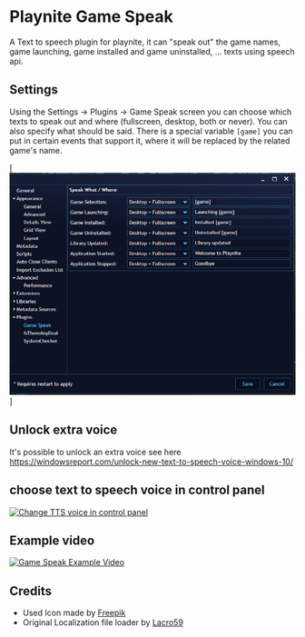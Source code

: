 # Playnite Game Speak
A Text to speech plugin for playnite, it can "speak out" the game names, game launching, game installed and game uninstalled, ... texts using speech api.

## Settings
Using the Settings -> Plugins -> Game Speak screen you can choose which texts to speak out and where (fullscreen, desktop, both or never).
You can also specify what should be said. There is a special variable `[game]` you can put in certain events that support it, where it will be replaced by the related game's name.

[![Settings](settings.png)]

## Unlock extra voice
It's possible to unlock an extra voice see here https://windowsreport.com/unlock-new-text-to-speech-voice-windows-10/

## choose text to speech voice in control panel
[![Change TTS voice in control panel](http://img.youtube.com/vi/sTR_paVlT0o/0.jpg)](http://www.youtube.com/watch?v=sTR_paVlT0o "Change TTS voice in control panel")

## Example video
[![Game Speak Example Video](http://img.youtube.com/vi/0IAgNGoCVLA/0.jpg)](http://www.youtube.com/watch?v=0IAgNGoCVLA "Game Speak Example Video")

## Credits
* Used Icon made by [Freepik](http://www.freepik.com/)
* Original Localization file loader by [Lacro59](https://github.com/Lacro59)
